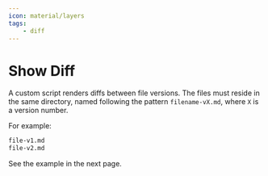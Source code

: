 ```yaml
---
icon: material/layers
tags:
    - diff
---
```


# Show Diff

A custom script renders diffs between file versions. The files must reside in
the same directory, named following the pattern `filename-vX.md`, where `X` is a
version number.

For example:

```bash
file-v1.md
file-v2.md
```

See the example in the next page.